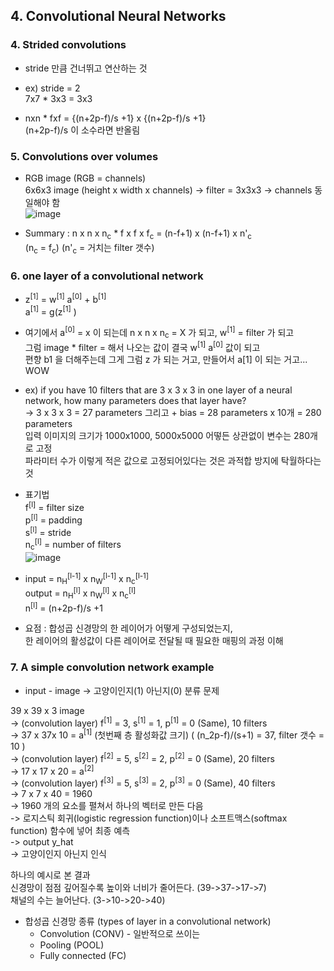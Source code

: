 ## 4. Convolutional Neural Networks

### 4. Strided convolutions
- stride 만큼 건너뛰고 연산하는 것
- ex) stride = 2  
	7x7 * 3x3 = 3x3

- nxn * fxf = {(n+2p-f)/s +1} x {(n+2p-f)/s +1}  
(n+2p-f)/s 이 소수라면 반올림

### 5. Convolutions over volumes
- RGB image (RGB = channels)  
  6x6x3 image (height x width x channels)
-> filter = 3x3x3 ->  channels 동일해야 함  
  ![image](https://github.com/user-attachments/assets/d33ea75d-5bcf-4d1f-9bdf-40835ac86cf0)


- Summary : n x n x n<sub>c</sub>  *  f x f x f<sub>c</sub> = (n-f+1) x (n-f+1) x n'<sub>c</sub>   
  (n<sub>c</sub> = f<sub>c</sub>) (n'<sub>c</sub> = 거치는 filter 갯수)


### 6. one layer of a convolutional network

- z<sup>[1]</sup> = w<sup>[1]</sup> a<sup>[0]</sup> + b<sup>[1]</sup>   
  a<sup>[1]</sup> = g(z<sup>[1]</sup> )

- 여기에서 a<sup>[0]</sup> = x 이 되는데 n x n x n<sub>c</sub> = X 가 되고, w<sup>[1]</sup> = filter 가 되고  
  그럼 image * filter = 해서 나오는 값이 결국 w<sup>[1]</sup> a<sup>[0]</sup> 값이 되고  
  편향 b1 을 더해주는데 그게 그럼 z 가 되는 거고, 만들어서 a[1] 이 되는 거고... WOW

- ex) if you have 10 filters that are 3 x 3 x 3 in one layer of a neural network, how many parameters does that layer have?  
  -> 3 x 3 x 3 = 27 parameters 그리고 + bias  = 28 parameters x 10개 = 280 parameters  
  입력 이미지의 크기가 1000x1000, 5000x5000 어떻든 상관없이 변수는 280개로 고정  
  파라미터 수가 이렇게 적은 값으로 고정되어있다는 것은 과적합 방지에 탁월하다는 것 

- 표기법  
  f<sup>[l]</sup> = filter size  
  p<sup>[l]</sup> = padding  
  s<sup>[l]</sup> = stride  
  n<sub>c</sub><sup>[l]</sup> = number of filters  
  ![image](https://github.com/user-attachments/assets/1144717b-fca7-4d5d-9a7a-bf4e787d29d2)  


- input = n<sub>H</sub><sup>[l-1]</sup> x n<sub>W</sub><sup>[l-1]</sup> x n<sub>c</sub><sup>[l-1]</sup>  
  output = n<sub>H</sub><sup>[l]</sup> x n<sub>W</sub><sup>[l]</sup> x n<sub>c</sub><sup>[l]</sup>  
  n<sup>[l]</sup> = (n+2p-f)/s +1

- 요점 : 합성곱 신경망의 한 레이어가 어떻게 구성되었는지,  
  한 레이어의 활성값이 다른 레이어로 전달될 때 필요한 매핑의 과정 이해

### 7. A simple convolution network example
- input - image -> 고양이인지(1) 아닌지(0) 분류 문제

39 x 39 x 3 image  
-> (convolution layer) f<sup>[1]</sup> = 3, s<sup>[1]</sup> = 1, p<sup>[1]</sup> = 0 (Same), 10 filters  
-> 37 x 37x 10 = a<sup>[1]</sup> (첫번째 층 활성화값 크기) ( (n_2p-f)/(s+1) = 37, filter 갯수 = 10 )  
-> (convolution layer) f<sup>[2]</sup> = 5, s<sup>[2]</sup> = 2, p<sup>[2]</sup> = 0 (Same), 20 filters  
-> 17 x 17 x 20 = a<sup>[2]</sup>  
-> (convolution layer) f<sup>[3]</sup> = 5, s<sup>[3]</sup> = 2, p<sup>[3]</sup> = 0 (Same), 40 filters  
-> 7 x 7 x 40  = 1960  
-> 1960 개의 요소를 펼쳐서 하나의 벡터로 만든 다음  
-> 로지스틱 회귀(logistic regression function)이나 소프트맥스(softmax function) 함수에 넣어 최종 예측  
-> output y_hat  
-> 고양이인지 아닌지 인식  

하나의 예시로 본 결과  
신경망이 점점 깊어질수록 높이와 너비가 줄어든다. (39->37->17->7)  
채널의 수는 늘어난다. (3->10->20->40)  

- 합성곱 신경망 종류 (types of layer in a convolutional network)
  - Convolution (CONV) - 일반적으로 쓰이는
  - Pooling (POOL)
  - Fully connected (FC)

